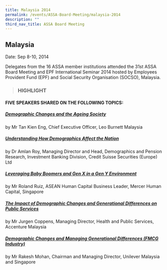 ```yaml
---
title: Malaysia 2014
permalink: /events/ASSA-Board-Meeting/malaysia-2014
description: ""
third_nav_title: ASSA Board Meeting
---
```

## Malaysia
Date: Sep 8-10, 2014

Delegates from the 16 ASSA member institutions attended the 31st ASSA Board Meeting and EPF International Seminar 2014 hosted by Employees Provident Fund (EPF) and Social Security Organisation (SOCSO), Malaysia.

> ### HIGHLIGHT

#### FIVE SPEAKERS SHARED ON THE FOLLOWING TOPICS:

##### [Demographic Changes and the Ageing Society](/files/ASSA%20Board%20Meeting/Malaysia%202014/Demographic%20Changes%20and%20the%20Ageing%20Society.pdf)
by Mr Tan Kien Eng, Chief Executive Officer, Leo Burnett Malaysia

##### [Understanding How Demographics Affect the Nation](/files/ASSA%20Board%20Meeting/Malaysia%202014/Understanding%20How%20Demographics%20Affect%20the%20Nation.pdf)
by Dr Amlan Roy, Managing Director and Head, Demographics and Pension Research, Investment Banking Division, Credit Suisse Securities (Europe) Ltd

##### [Leveraging Baby Boomers and Gen X in a Gen Y Environment](/files/ASSA%20Board%20Meeting/Malaysia%202014/Leveraging%20Baby%20Boomers%20and%20Gen%20X%20in%20a%20Gen%20Y%20Environment.pdf)
by Mr Roland Ruiz, ASEAN Human Capital Business Leader, Mercer Human Capital, Singapore

##### [The Impact of Demographic Changes and Generational Differences on Public Services](/files/ASSA%20Board%20Meeting/Malaysia%202014/The%20Impact%20of%20Demographic%20Changes%20and%20Generational%20Differences%20on%20Public%20Services.pdf)
by Mr Jurgen Coppens, Managing Director, Health and Public Services, Accenture Malaysia

##### [Demographic Changes and Managing Generational Differences (FMCG Industry)](/files/ASSA%20Board%20Meeting/Malaysia%202014/Demographic%20Changes%20and%20Managing%20Generational%20DifferencesFMCG%20Industry.pdf)
by Mr Rakesh Mohan, Chairman and Managing Director, Unilever Malaysia and Singapore